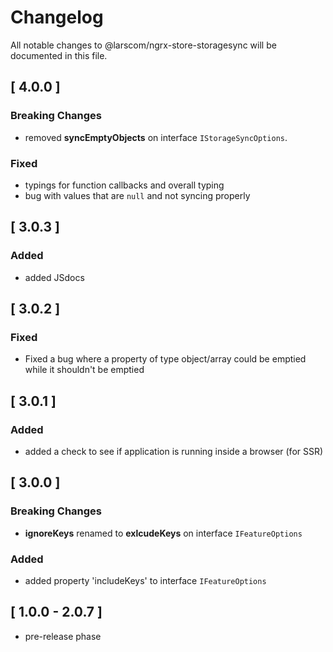 # Changelog

All notable changes to @larscom/ngrx-store-storagesync will be documented in this file.

## [ 4.0.0 ]

### Breaking Changes

- removed **syncEmptyObjects** on interface `IStorageSyncOptions`.

### Fixed

- typings for function callbacks and overall typing
- bug with values that are `null` and not syncing properly

## [ 3.0.3 ]

### Added

- added JSdocs

## [ 3.0.2 ]

### Fixed

- Fixed a bug where a property of type object/array could be emptied while it shouldn't be emptied

## [ 3.0.1 ]

### Added

- added a check to see if application is running inside a browser (for SSR)

## [ 3.0.0 ]

### Breaking Changes

- **ignoreKeys** renamed to **exlcudeKeys** on interface `IFeatureOptions`

### Added

- added property 'includeKeys' to interface `IFeatureOptions`

## [ 1.0.0 - 2.0.7 ]

- pre-release phase
